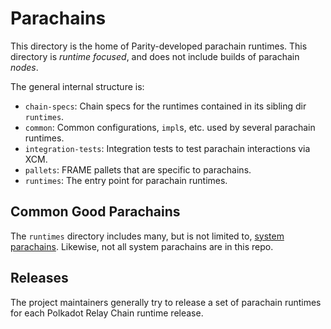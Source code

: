 # Parachains

This directory is the home of Parity-developed parachain runtimes. This directory is _runtime
focused_, and does not include builds of parachain _nodes_.

The general internal structure is:

- `chain-specs`: Chain specs for the runtimes contained in its sibling dir `runtimes`.
- `common`: Common configurations, `impl`s, etc. used by several parachain runtimes.
- `integration-tests`: Integration tests to test parachain interactions via XCM.
- `pallets`: FRAME pallets that are specific to parachains.
- `runtimes`: The entry point for parachain runtimes.

## Common Good Parachains

The `runtimes` directory includes many, but is not limited to,
[system parachains](https://wiki.polkadot.network/docs/learn-system-chains). Likewise, not all
system parachains are in this repo.

## Releases

The project maintainers generally try to release a set of parachain runtimes for each Polkadot
Relay Chain runtime release.
